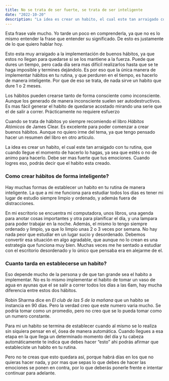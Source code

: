 ```yaml
---
title: No se trata de ser fuerte, se trata de ser inteligente
date: "2022-10-20"
description: "La idea es crear un habito, el cual este tan arraigado con tu rutina, que cuando llegue el momento de hacerlo lo hagas, ya sea que estés o no de animo para hacerlo."
---
```


Esta frase vale mucho. Yo tarde un poco en comprenderla, ya que no es lo mismo entender la frase que entender su significado. De esto es justamente de lo que quiero hablar hoy.
 
Esto esta muy arraigado a la implementación de buenos hábitos, ya que estos no llegan para quedarse si se los mantiene a la fuerza. Puede que dures un tiempo, pero cada día sera mas difícil realizarlos hasta que se te haga imposible y termines dejándolo. Es por eso que la única manera de implementar hábitos en tu rutina, y que perduren en el tiempo, es hacerlo de manera inteligente. Por que de eso se trata, de nada sirve un habito que dure 1 o 2 meses.

Los hábitos pueden crearse tanto de forma consciente como inconsciente. Aunque los generado de manera inconsciente suelen ser autodestructivos. Es mas fácil generar el habito de quedarse acostado mirando una serie que el de salir a correr. Prácticamente no requiere esfuerzo

Cuando se trata de hábitos yo siempre recomiendo el libro *Hábitos Atómicos* de James Clear. Es excelente para poder comenzar a crear buenos hábitos. Aunque no quiero irme del tema, ya que tengo pensado hacer un resumen del libro en otro articulo.

La idea es crear un habito, el cual este tan arraigado con tu rutina, que cuando llegue el momento de hacerlo lo hagas, ya sea que estés o no de animo para hacerlo. Debe ser mas fuerte que tus emociones. Cuando logres eso, podrás decir que el habito esta creado.

### Como crear hábitos de forma inteligente?
Hay muchas formas de establecer un habito en tu rutina de manera inteligente. La que a mi me funciona para estudiar todos los días es tener mi lugar de estudio siempre limpio y ordenado, y además fuera de distracciones.

En mi escritorio se encuentra mi computadora, unos libros, una agenda para anotar cosas importantes y otra para planificar el día, y una lampara para poder trabajar en la noche. Además, el mismo lo tengo siempre ordenado y limpio, ya que lo limpio unas 2 o 3 veces por semana. No hay nada peor que estudiar en un lugar sucio y desordenado. Debemos convertir esa situación en algo agradable, que aunque no lo crean es una estrategia que funciona muy bien. Muchas veces me he sentado a estudiar con el escritorio desordenado y lo único que pensaba era en alejarme de el.

### Cuanto tarda en establecerse un habito?
Eso depende mucho de la persona y de que tan grande sea el habito a implementar. No es lo mismo implementar el habito de tomar un vaso de agua en ayunas que el se salir a correr todos los días a las 6am, hay mucha diferencia entre estos dos hábitos.

Robin Sharma dice en *El club de las 5 de la mañana* que un habito se instancia en 90 días. Pero la verdad creo que este numero varia mucho. Se podría tomar como un promedio, pero no creo que se lo pueda tomar como un numero constante.

Para mi un habito se termina de establecer cuando al mismo se lo realiza sin siquiera pensar en el, ósea de manera automática. Cuando llegues a esa etapa en la que llega un determinado momento del día y tu cabeza automáticamente te indica que debes hacer “esto” ahi podrás afirmar que estableciste un habito en tu rutina.

Pero no te creas que esto quedara así, porque habrá días en los que no quieras hacer nada, y por mas que sepas lo que debes de hacer las emociones se ponen en contra, por lo que deberás ponerle frente e intentar continuar para adelante.
